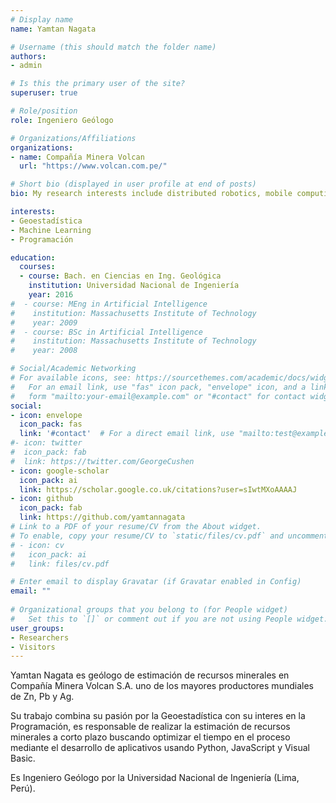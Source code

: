 ```yaml
---
# Display name
name: Yamtan Nagata

# Username (this should match the folder name)
authors:
- admin

# Is this the primary user of the site?
superuser: true

# Role/position
role: Ingeniero Geólogo

# Organizations/Affiliations
organizations:
- name: Compañía Minera Volcan
  url: "https://www.volcan.com.pe/"

# Short bio (displayed in user profile at end of posts)
bio: My research interests include distributed robotics, mobile computing and programmable matter.

interests:
- Geoestadística
- Machine Learning
- Programación

education:
  courses:
  - course: Bach. en Ciencias en Ing. Geológica
    institution: Universidad Nacional de Ingeniería
    year: 2016
#  - course: MEng in Artificial Intelligence
#    institution: Massachusetts Institute of Technology
#    year: 2009
#  - course: BSc in Artificial Intelligence
#    institution: Massachusetts Institute of Technology
#    year: 2008

# Social/Academic Networking
# For available icons, see: https://sourcethemes.com/academic/docs/widgets/#icons
#   For an email link, use "fas" icon pack, "envelope" icon, and a link in the
#   form "mailto:your-email@example.com" or "#contact" for contact widget.
social:
- icon: envelope
  icon_pack: fas
  link: '#contact'  # For a direct email link, use "mailto:test@example.org".
#- icon: twitter
#  icon_pack: fab
#  link: https://twitter.com/GeorgeCushen
- icon: google-scholar
  icon_pack: ai
  link: https://scholar.google.co.uk/citations?user=sIwtMXoAAAAJ
- icon: github
  icon_pack: fab
  link: https://github.com/yamtannagata
# Link to a PDF of your resume/CV from the About widget.
# To enable, copy your resume/CV to `static/files/cv.pdf` and uncomment the lines below.  
# - icon: cv
#   icon_pack: ai
#   link: files/cv.pdf

# Enter email to display Gravatar (if Gravatar enabled in Config)
email: ""
  
# Organizational groups that you belong to (for People widget)
#   Set this to `[]` or comment out if you are not using People widget.  
user_groups:
- Researchers
- Visitors
---
```


Yamtan Nagata es geólogo de estimación de recursos minerales en Compañía Minera Volcan S.A. uno de los mayores productores mundiales de Zn, Pb y Ag.

Su trabajo combina su pasión por la Geoestadística con su interes en la Programación, es responsable de realizar la estimación de recursos minerales a corto plazo buscando optimizar el tiempo en el proceso mediante el desarrollo de aplicativos usando Python, JavaScript y Visual Basic.

Es Ingeniero Geólogo por la Universidad Nacional de Ingeniería (Lima, Perú).
